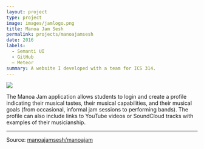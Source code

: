 ```yaml
---
layout: project
type: project
image: images/jamlogo.png
title: Manoa Jam Sesh
permalink: projects/manoajamsesh
date: 2016
labels:
  - Semanti UI
  - GitHub
  – Meteor
summary: A website I developed with a team for ICS 314.
---
```


<img class="ui image" src="{{ site.baseurl }}/images/Jamlogo.png">

The Manoa Jam application allows students to login and create a profile indicating their musical tastes, their musical capabilities, and their musical goals (from occasional, informal jam sessions to performing bands). The profile can also include links to YouTube videos or SoundCloud tracks with examples of their musicianship.

<hr>

Source: <a href="https://github.com/manoajamsesh/manoajam"><i class="large github icon "></i>manoajamsesh/manoajam</a>

